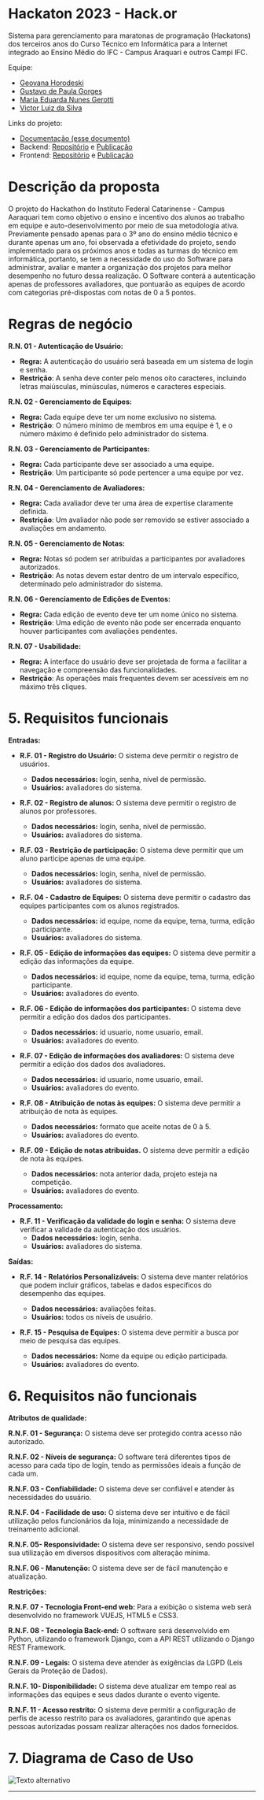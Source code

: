 # Hackaton 2023 - Hack.or

Sistema para gerenciamento para maratonas de programação (Hackatons) dos terceiros anos do Curso Técnico em Informática para a Internet integrado ao Ensino Médio do IFC - Campus Araquari e outros Campi IFC.

Equipe:
- [Geovana Horodeski](github.com/horodeski)
- [Gustavo de Paula Gorges](github.com/GustavodePaulaGorges)
- [Maria Eduarda Nunes Gerotti](github.com/mariagerotti)
- [Victor Luiz da Silva](github.com/VictoorLDS)

  
Links do projeto:

-   [Documentação (esse documento)](github.com/Pro3-2/Documentacao)
-   Backend: [Repositório](github.com/marcoandre/pi-backend) e [Publicação](https://pi-backend.herokuapp.com/)
-   Frontend: [Repositório](github.com/marcoandre/pi-frontend) e [Publicação](https://pi-frontend.herokuapp.com/)

# Descrição da proposta

O projeto do Hackathon do Instituto Federal Catarinense - Campus Aaraquari tem como objetivo o ensino e incentivo dos alunos ao trabalho em equipe e auto-desenvolvimento por meio de sua metodologia ativa. Previamente pensado apenas para o 3º ano do ensino médio técnico e durante apenas um ano, foi observada a efetividade do projeto, sendo implementado para os próximos anos e todas as turmas do técnico em informática, portanto, se tem a necessidade do uso do Software para administrar, avaliar e manter a organização dos projetos para melhor desempenho no futuro dessa realização. O Software conterá a autenticação apenas de professores avaliadores, que pontuarão as equipes de acordo com categorias pré-dispostas com notas de 0 a 5 pontos. 

# Regras de negócio

  ****R.N. 01 -** Autenticação de Usuário:**
-  **Regra:**
            A autenticação do usuário será baseada em um sistema de login e senha.
 - **Restrição**:
            A senha deve conter pelo menos oito caracteres, incluindo letras maiúsculas, minúsculas, números e caracteres especiais.

 ****R.N. 02 -** Gerenciamento de Equipes:**
  -  **Regra:**
            Cada equipe deve ter um nome exclusivo no sistema.
  - **Restrição**:
            O número mínimo de membros em uma equipe é 1, e o número máximo é definido pelo administrador do sistema.

  ****R.N. 03 -** Gerenciamento de Participantes:**
  - **Regra:**
            Cada participante deve ser associado a uma equipe.
  - **Restrição**:
            Um participante só pode pertencer a uma equipe por vez.

  ****R.N. 04 -** Gerenciamento de Avaliadores:**
  -  **Regra:**
            Cada avaliador deve ter uma área de expertise claramente definida.
  - **Restrição**:
            Um avaliador não pode ser removido se estiver associado a avaliações em andamento.

  ****R.N. 05 -** Gerenciamento de Notas:**
  - **Regra:**
            Notas só podem ser atribuídas a participantes por avaliadores autorizados.
  - **Restrição**:
            As notas devem estar dentro de um intervalo específico, determinado pelo administrador do sistema.

  ****R.N. 06 -** Gerenciamento de Edições de Eventos:**
  - **Regra:**
            Cada edição de evento deve ter um nome único no sistema.
  - **Restrição**:
            Uma edição de evento não pode ser encerrada enquanto houver participantes com avaliações pendentes.

  **R.N. 07 - Usabilidade:**
  -  **Regra:**
            A interface do usuário deve ser projetada de forma a facilitar a navegação e compreensão das funcionalidades.
  - **Restrição**:
            As operações mais frequentes devem ser acessíveis em no máximo três cliques.

# 5. Requisitos funcionais

**Entradas:**

- **R.F. 01 - Registro do Usuário:** O sistema deve permitir o registro de usuários.
  - **Dados necessários:** login, senha, nível de permissão. 
  - **Usuários:** avaliadores do sistema.

- **R.F. 02 - Registro de alunos:** O sistema deve permitir o registro de alunos por professores.
  - **Dados necessários:** login, senha, nível de permissão. 
  - **Usuários:** avaliadores do sistema.

- **R.F. 03 - Restrição de participação:** O sistema deve permitir que um aluno participe apenas de uma equipe.
  - **Dados necessários:** login, senha, nível de permissão. 
  - **Usuários:**  avaliadores do sistema.

- **R.F. 04 - Cadastro de Equipes:** O sistema deve permitir o cadastro das equipes participantes com os alunos registrados.
  - **Dados necessários:** id equipe, nome da equipe, tema, turma, edição participante.
  - **Usuários:** avaliadores do sistema.

- **R.F. 05 - Edição de informações das equipes:** O sistema deve permitir a edição das informações da equipe.
   - **Dados necessários:** id equipe, nome da equipe, tema, turma, edição participante.
   - **Usuários:** avaliadores do evento.

- **R.F. 06 - Edição de informações dos participantes:** O sistema deve permitir a edição dos dados dos participantes.
  - **Dados necessários:** id usuario, nome usuario, email.
  - **Usuários:** avaliadores do evento.

- **R.F. 07 - Edição de informações dos avaliadores:** O sistema deve permitir a edição dos dados dos avaliadores.
  - **Dados necessários:**  id usuario, nome usuario, email.
  - **Usuários:** avaliadores do evento.

- **R.F. 08 - Atribuição de notas às equipes:** O sistema deve permitir a atribuição de nota às equipes.
  - **Dados necessários:** formato que aceite notas de 0 à 5.
  - **Usuários:** avaliadores do evento.

- **R.F. 09 - Edição de notas atribuídas.** O sistema deve permitir a edição de nota às equipes.
  - **Dados necessários:** nota anterior dada, projeto esteja na competição.
  - **Usuários:** avaliadores do evento.

**Processamento:**

- **R.F. 11 - Verificação da validade do login e senha:** O sistema deve verificar a validade da autenticação dos usuários.
  - **Dados necessários:** login, senha.
  - **Usuários:**  avaliadores do sistema.

**Saídas:**

- **R.F. 14 - Relatórios Personalizáveis:** O sistema deve manter relatórios que podem incluir gráficos, tabelas e dados específicos do desempenho das equipes. 
  - **Dados necessários:** avaliações feitas.
  - **Usuários:** todos os níveis de usuário.

- **R.F. 15 - Pesquisa de Equipes:** O sistema deve permitir a busca por meio de pesquisa das equipes. 
  - **Dados necessários:** Nome da equipe ou edição participada.
  - **Usuários:** avaliadores do evento.
 
# 6. Requisitos não funcionais

  **Atributos de qualidade:**

**R.N.F. 01 - Segurança:** O sistema deve ser protegido contra acesso não autorizado.

**R.N.F. 02 - Níveis de segurança:** O software terá diferentes tipos de acesso para cada tipo de login, tendo as permissões ideais a função de cada um.

**R.N.F. 03 - Confiabilidade:** O sistema deve ser confiável e atender às necessidades do usuário.

**R.N.F. 04 - Facilidade de uso:** O sistema deve ser intuitivo e de fácil utilização pelos funcionários da loja, minimizando a necessidade de treinamento adicional.

**R.N.F. 05- Responsividade:**  O sistema deve ser responsivo, sendo possível sua utilização em diversos dispositivos com alteração mínima.

**R.N.F. 06 - Manutenção:** O sistema deve ser de fácil manutenção e atualização.

**Restrições:** 

**R.N.F. 07 - Tecnologia Front-end web:** Para a exibição o sistema web será desenvolvido no framework VUEJS, HTML5 e CSS3.

**R.N.F. 08 - Tecnologia Back-end:** O software será desenvolvido em Python, utilizando o framework Django, com a API REST utilizando o Django REST Framework.

**R.N.F. 09 - Legais:** O sistema deve atender às exigências da LGPD (Leis Gerais da Proteção de Dados).

**R.N.F. 10- Disponibilidade:** O sistema deve atualizar em tempo real as informações das equipes e seus dados durante o evento vigente.

**R.N.F. 11 - Acesso restrito:** O sistema deve permitir a configuração de perfis de acesso restrito para os avaliadores, garantindo que apenas pessoas autorizadas possam realizar alterações nos dados fornecidos.

# 7. Diagrama de Caso de Uso

![Texto alternativo](docs/uml-hackathon.png)

---